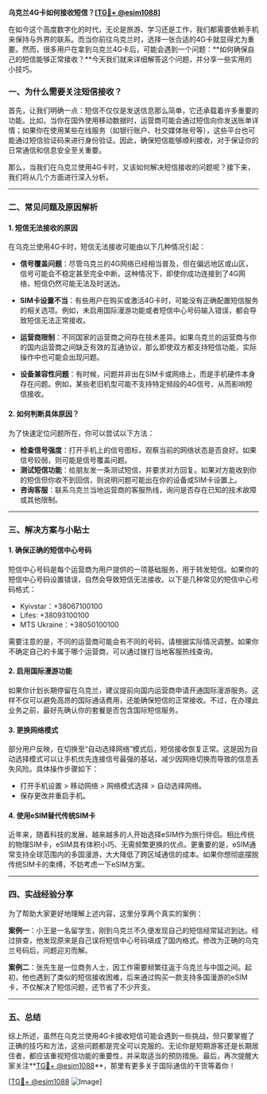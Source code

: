 **乌克兰4G卡如何接收短信？[[TG💪+ @esim1088](https://t.me/s/esim1088)]**

在如今这个高度数字化的时代，无论是旅游、学习还是工作，我们都需要依赖手机来保持与外界的联系。而当你前往乌克兰时，选择一张合适的4G卡就显得尤为重要。然而，很多用户在拿到乌克兰4G卡后，可能会遇到一个问题：**如何确保自己的短信能够正常接收？**今天我们就来详细解答这个问题，并分享一些实用的小技巧。

### 一、为什么需要关注短信接收？

首先，让我们明确一点：短信不仅仅是发送信息那么简单，它还承载着许多重要的功能。比如，当你在国外使用移动数据时，运营商可能会通过短信向你发送账单详情；如果你在使用某些在线服务（如银行账户、社交媒体账号等），这些平台也可能通过短信验证码来进行身份验证。因此，确保短信能够顺利接收，对于保证你的日常通信和信息安全至关重要。

那么，当我们在乌克兰使用4G卡时，又该如何解决短信接收的问题呢？接下来，我们将从几个方面进行深入分析。

---

### 二、常见问题及原因解析

#### 1. 短信无法接收的原因
在乌克兰使用4G卡时，短信无法接收可能由以下几种情况引起：

- **信号覆盖问题**：尽管乌克兰的4G网络已经相当普及，但在偏远地区或山区，信号可能会不稳定甚至完全中断。这种情况下，即使你成功连接到了4G网络，短信仍然可能无法及时送达。
  
- **SIM卡设置不当**：有些用户在购买或激活4G卡时，可能没有正确配置短信服务的相关选项。例如，未启用国际漫游功能或者短信中心号码输入错误，都会导致短信无法正常接收。

- **运营商限制**：不同国家的运营商之间存在技术差异。如果乌克兰的运营商与你的国内运营商之间缺乏有效的互通协议，那么即使双方都支持短信功能，实际操作中也可能会出现问题。

- **设备兼容性问题**：有时候，问题并非出在SIM卡或网络上，而是手机硬件本身存在问题。例如，某些老旧机型可能不支持特定频段的4G信号，从而影响短信接收。

#### 2. 如何判断具体原因？
为了快速定位问题所在，你可以尝试以下方法：
- **检查信号强度**：打开手机上的信号图标，观察当前的网络状态是否良好。如果信号较弱，则可能是信号覆盖问题。
- **测试短信功能**：给朋友发一条测试短信，并要求对方回复。如果对方能收到你的短信但你收不到回信，则说明问题可能出在你的设备或SIM卡设置上。
- **咨询客服**：联系乌克兰当地运营商的客服热线，询问是否存在已知的技术故障或其他限制。

---

### 三、解决方案与小贴士

#### 1. 确保正确的短信中心号码
短信中心号码是每个运营商为用户提供的一项基础服务，用于转发短信。如果你的短信中心号码设置错误，自然会导致短信无法接收。以下是几种常见的短信中心号码格式：

- Kyivstar：+38067100100
- Lifes: +38093100100
- MTS Ukraine：+38050100100

需要注意的是，不同的运营商可能会有不同的号码，请根据实际情况调整。如果你不确定自己的卡属于哪个运营商，可以通过拨打当地客服热线查询。

#### 2. 启用国际漫游功能
如果你计划长期停留在乌克兰，建议提前向国内运营商申请开通国际漫游服务。这样不仅可以避免高昂的国际通话费用，还能确保短信的正常接收。不过，在办理此业务之前，最好先确认你的套餐是否包含国际短信服务。

#### 3. 更换网络模式
部分用户反映，在切换至“自动选择网络”模式后，短信接收恢复正常。这是因为自动选择模式可以让手机优先连接信号最强的基站，减少因网络切换而导致的信息丢失风险。具体操作步骤如下：
- 打开手机设置 > 移动网络 > 网络模式选择 > 自动选择网络。
- 保存更改并重启手机。

#### 4. 使用eSIM替代传统SIM卡
近年来，随着科技的发展，越来越多的人开始选择eSIM作为旅行伴侣。相比传统的物理SIM卡，eSIM具有体积小巧、无需频繁更换的优点。更重要的是，eSIM通常支持全球范围内的多国漫游，大大降低了跨区域通信的成本。如果你想彻底摆脱传统SIM卡的束缚，不妨考虑一下eSIM方案。

---

### 四、实战经验分享

为了帮助大家更好地理解上述内容，这里分享两个真实的案例：

**案例一**：小王是一名留学生，刚到乌克兰不久便发现自己的短信经常延迟到达。经过排查，他发现原来是自己误将短信中心号码填成了国内格式。修改为正确的乌克兰号码后，问题迎刃而解。

**案例二**：张先生是一位商务人士，因工作需要频繁往返于乌克兰与中国之间。起初，他也遇到了类似的短信接收困难，后来通过购买一款支持多国漫游的eSIM卡，不仅解决了短信问题，还节省了不少开支。

---

### 五、总结

综上所述，虽然在乌克兰使用4G卡接收短信可能会遇到一些挑战，但只要掌握了正确的技巧和方法，这些问题都是完全可以克服的。无论你是短期游客还是长期居住者，都应该重视短信功能的重要性，并采取适当的预防措施。最后，再次提醒大家关注**[TG💪+ @esim1088](https://t.me/s/esim1088)**，那里有更多关于国际通信的干货等着你！

[[TG💪+ @esim1088](https://t.me/s/esim1088) ![Image](https://i.postimg.cc/4NQfJmqS/Snipaste-2025-05-13-00-14-12.png)]